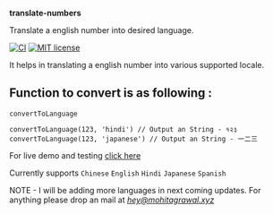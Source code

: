 **translate-numbers**

Translate a english number into desired language.

[![CI](https://github.com/mohitagrawal939/translate-numbers/actions/workflows/ci.yml/badge.svg)](https://github.com/mohitagrawal939/translate-numbers/actions/workflows/ci.yml)
[![MIT license](https://img.shields.io/npm/l/translate-numbers)](./LICENSE)

It helps in translating a english number into various supported locale.

## **Function to convert is as following :**

```
convertToLanguage

convertToLanguage(123, 'hindi') // Output an String - १२३
convertToLanguage(123, 'japanese') // Output an String - 一二三
```

For live demo and testing [click here](https://tn-demo.mohitagrawal.xyz/)

Currently supports `Chinese` `English` `Hindi` `Japanese` `Spanish`

NOTE - I will be adding more languages in next coming updates. For anything please drop an mail at *hey@mohitagrawal.xyz*
